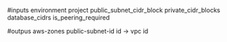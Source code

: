 #inputs
environment
project
public_subnet_cidr_block
private_cidr_blocks
database_cidrs
is_peering_required

#outpus
aws-zones
public-subnet-id
id -> vpc id